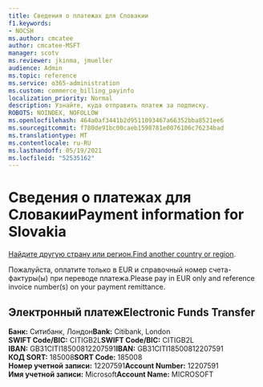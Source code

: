 ```yaml
---
title: Сведения о платежах для Словакии
f1.keywords:
- NOCSH
ms.author: cmcatee
author: cmcatee-MSFT
manager: scotv
ms.reviewer: jkinma, jmueller
audience: Admin
ms.topic: reference
ms.service: o365-administration
ms.custom: commerce_billing_payinfo
localization_priority: Normal
description: Узнайте, куда отправить платеж за подписку.
ROBOTS: NOINDEX, NOFOLLOW
ms.openlocfilehash: 464a0af3441b2d9511093467a66352bba8521ee6
ms.sourcegitcommit: f780de91bc00caeb1598781e0076106c76234bad
ms.translationtype: MT
ms.contentlocale: ru-RU
ms.lasthandoff: 05/19/2021
ms.locfileid: "52535162"
---
```

# <a name="payment-information-for-slovakia"></a><span data-ttu-id="80ae0-103">Сведения о платежах для Словакии</span><span class="sxs-lookup"><span data-stu-id="80ae0-103">Payment information for Slovakia</span></span>

<span data-ttu-id="80ae0-104">[Найдите другую страну или регион.](../billing-and-payments/pay-for-your-subscription.md)</span><span class="sxs-lookup"><span data-stu-id="80ae0-104">[Find another country or region](../billing-and-payments/pay-for-your-subscription.md).</span></span>

<span data-ttu-id="80ae0-105">Пожалуйста, оплатите только в EUR и справочный номер счета-фактуры(ы) при переводе платежа.</span><span class="sxs-lookup"><span data-stu-id="80ae0-105">Please pay in EUR only and reference invoice number(s) on your payment remittance.</span></span>

## <a name="electronic-funds-transfer"></a><span data-ttu-id="80ae0-106">Электронный платеж</span><span class="sxs-lookup"><span data-stu-id="80ae0-106">Electronic Funds Transfer</span></span>

<span data-ttu-id="80ae0-107">**Банк:** Ситибанк, Лондон</span><span class="sxs-lookup"><span data-stu-id="80ae0-107">**Bank:** Citibank, London</span></span>  
<span data-ttu-id="80ae0-108">**SWIFT Code/BIC:** CITIGB2L</span><span class="sxs-lookup"><span data-stu-id="80ae0-108">**SWIFT Code/BIC:** CITIGB2L</span></span>  
<span data-ttu-id="80ae0-109">**IBAN:** GB31CITI18500812207591</span><span class="sxs-lookup"><span data-stu-id="80ae0-109">**IBAN:** GB31CITI18500812207591</span></span>  
<span data-ttu-id="80ae0-110">**КОД SORT:** 185008</span><span class="sxs-lookup"><span data-stu-id="80ae0-110">**SORT Code:** 185008</span></span>  
<span data-ttu-id="80ae0-111">**Номер учетной записи:** 12207591</span><span class="sxs-lookup"><span data-stu-id="80ae0-111">**Account Number:** 12207591</span></span>  
<span data-ttu-id="80ae0-112">**Имя учетной записи:** Microsoft</span><span class="sxs-lookup"><span data-stu-id="80ae0-112">**Account Name:** MICROSOFT</span></span>
